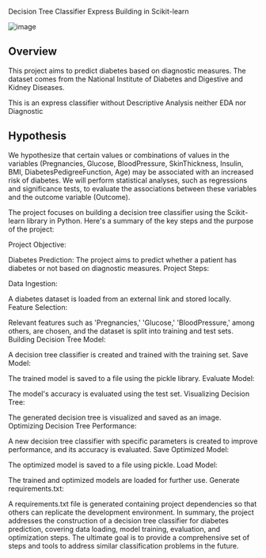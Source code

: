  Decision Tree Classifier Express Building in Scikit-learn
 
![image](https://github.com/Munchkinland/Diaebetes-Decision-Tree-Express/assets/92251234/40bf67ef-89dc-4fbc-b482-934255f8f447)

## Overview

This project aims to predict diabetes based on diagnostic measures. The dataset comes from the National Institute of Diabetes and Digestive and Kidney Diseases.

This is an express classifier without Descriptive Analysis neither EDA nor Diagnostic

## Hypothesis

We hypothesize that certain values or combinations of values in the variables (Pregnancies, Glucose, BloodPressure, SkinThickness, Insulin, BMI, DiabetesPedigreeFunction, Age) may be associated with an increased risk of diabetes. We will perform statistical analyses, such as regressions and significance tests, to evaluate the associations between these variables and the outcome variable (Outcome).

The project focuses on building a decision tree classifier using the Scikit-learn library in Python. Here's a summary of the key steps and the purpose of the project:

Project Objective:

Diabetes Prediction: The project aims to predict whether a patient has diabetes or not based on diagnostic measures.
Project Steps:

Data Ingestion:

A diabetes dataset is loaded from an external link and stored locally.
Feature Selection:

Relevant features such as 'Pregnancies,' 'Glucose,' 'BloodPressure,' among others, are chosen, and the dataset is split into training and test sets.
Building Decision Tree Model:

A decision tree classifier is created and trained with the training set.
Save Model:

The trained model is saved to a file using the pickle library.
Evaluate Model:

The model's accuracy is evaluated using the test set.
Visualizing Decision Tree:

The generated decision tree is visualized and saved as an image.
Optimizing Decision Tree Performance:

A new decision tree classifier with specific parameters is created to improve performance, and its accuracy is evaluated.
Save Optimized Model:

The optimized model is saved to a file using pickle.
Load Model:

The trained and optimized models are loaded for further use.
Generate requirements.txt:

A requirements.txt file is generated containing project dependencies so that others can replicate the development environment.
In summary, the project addresses the construction of a decision tree classifier for diabetes prediction, covering data loading, model training, evaluation, and optimization steps. The ultimate goal is to provide a comprehensive set of steps and tools to address similar classification problems in the future.

